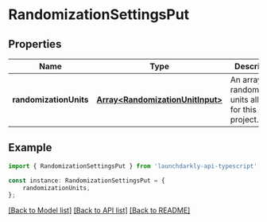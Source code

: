 # RandomizationSettingsPut


## Properties

Name | Type | Description | Notes
------------ | ------------- | ------------- | -------------
**randomizationUnits** | [**Array&lt;RandomizationUnitInput&gt;**](RandomizationUnitInput.md) | An array of randomization units allowed for this project. | [default to undefined]

## Example

```typescript
import { RandomizationSettingsPut } from 'launchdarkly-api-typescript';

const instance: RandomizationSettingsPut = {
    randomizationUnits,
};
```

[[Back to Model list]](../README.md#documentation-for-models) [[Back to API list]](../README.md#documentation-for-api-endpoints) [[Back to README]](../README.md)
